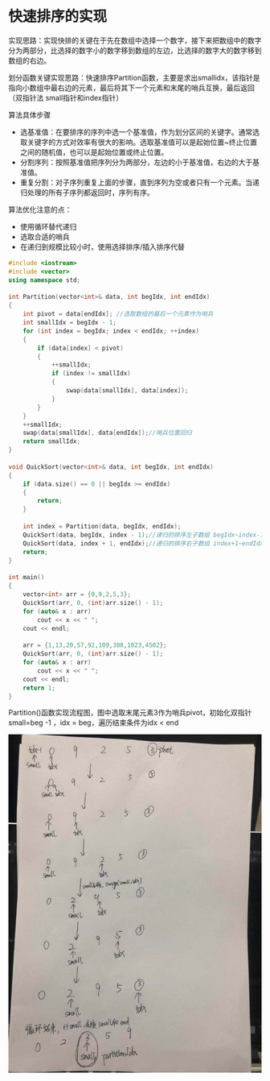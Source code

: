 # 快速排序的实现

实现思路：实现快排的关键在于先在数组中选择一个数字，接下来把数组中的数字分为两部分，比选择的数字小的数字移到数组的左边，比选择的数字大的数字移到数组的右边。

划分函数关键实现思路：快速排序Partition函数，主要是求出smallidx，该指针是指向小数组中最右边的元素，最后将其下一个元素和末尾的哨兵互换，最后返回（双指针法 small指针和index指针）

算法具体步骤

* 选基准值：在要排序的序列中选一个基准值，作为划分区间的关键字。通常选取关键字的方式对效率有很大的影响。选取基准值可以是起始位置~终止位置之间的随机值，也可以是起始位置或终止位置。
* 分割序列：按照基准值把序列分为两部分，左边的小于基准值，右边的大于基准值。
* 重复分割：对子序列重复上面的步骤，直到序列为空或者只有一个元素。当递归处理的所有子序列都返回时，序列有序。

算法优化注意的点：

* 使用循环替代递归
* 选取合适的哨兵
* 在递归到规模比较小时，使用选择排序/插入排序代替

```c++
#include <iostream>
#include <vector>
using namespace std;

int Partition(vector<int>& data, int begIdx, int endIdx)
{
    int pivot = data[endIdx]; //选取数组的最后一个元素作为哨兵
    int smallIdx = begIdx - 1;
    for (int index = begIdx; index < endIdx; ++index)
    {
        if (data[index] < pivot)
        {
            ++smallIdx;
            if (index != smallIdx)
            {
                swap(data[smallIdx], data[index]);
            }
        }
    }
    ++smallIdx;
    swap(data[smallIdx], data[endIdx]);//哨兵位置回归
    return smallIdx;
}

void QuickSort(vector<int>& data, int begIdx, int endIdx)
{
    if (data.size() == 0 || begIdx >= endIdx)
    {
        return;
    }
    
    int index = Partition(data, begIdx, endIdx);
    QuickSort(data, begIdx, index - 1);//递归的排序左子数组 begIdx~index-1
    QuickSort(data, index + 1, endIdx);//递归的排序右子数组 index+1~endIdx
    return;
}

int main()
{
    vector<int> arr = {0,9,2,5,3};
    QuickSort(arr, 0, (int)arr.size() - 1);
    for (auto& x : arr)
        cout << x << " ";
    cout << endl;
    
    arr = {1,13,20,57,92,109,308,1023,4502};
    QuickSort(arr, 0, (int)arr.size() - 1);
    for (auto& x : arr)
        cout << x << " ";
    cout << endl;
    return 1;
}
```



Partition()函数实现流程图，图中选取末尾元素3作为哨兵pivot，初始化双指针small=beg -1 ，idx = beg，遍历结束条件为idx < end

![划分函数流程图](../image/partition.png)